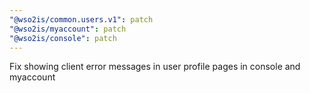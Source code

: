 ```yaml
---
"@wso2is/common.users.v1": patch
"@wso2is/myaccount": patch
"@wso2is/console": patch
---
```


Fix showing client error messages in user profile pages in console and myaccount
